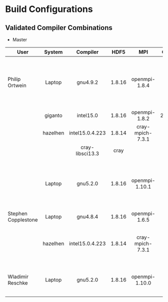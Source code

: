 # Build Configurations

## Validated Compiler Combinations

*  Master

| User                | System        | Compiler          | HDF5  | MPI             | CMake  | Makefile | Notes                                             |
| ------------------- |:-------------:| :----------------:|:-----:|:---------------:|:------:|:-------: |:-------------------------------------------------:|
| Philip Ortwein      | Laptop        | gnu4.9.2          |1.8.16 |openmpi-1.8.4    |3.4.3   |          | gnu-sanitizer not working with DSMC, memory leak. |
|                     | giganto       | intel15.0         |1.8.16 |openmpi-1.8.2    |2.8.12.2|          | no autolist                                       |
|                     | hazelhen      | intel15.0.4.223   |1.8.14 |cray-mpich-7.3.1 |3.4.2   |          | manual tecio                                      |
|                     |               | cray-libsci13.3   |cray   |                 |        |          |                                                   |
|                     | Laptop        | gnu5.2.0          |1.8.16 |openmpi-1.10.1   |3.4.3   |          | gnu-sanitizer not working with DSMC, memory leak. |
| Stephen Copplestone | Laptop        | gnu4.8.4          |1.8.16 |openmpi-1.6.5    | 3.2.2  |          |                                                   |
|                     | hazelhen      | intel15.0.4.223   |1.8.14 |cray-mpich-7.3.1 | 3.4.2  |          | set tecio path by hand (copy from old Boltzplatz) |
| Wladimir Reschke    | Laptop        | gnu5.2.0          |1.8.16 |openmpi-1.10.0   | 3.4.3  |          | linking only works with gnu5.2.0                  |